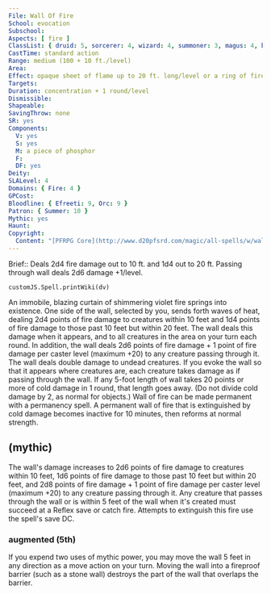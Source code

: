 ```yaml
---
File: Wall Of Fire
School: evocation
Subschool: 
Aspects: [ fire ]
ClassList: { druid: 5, sorcerer: 4, wizard: 4, summoner: 3, magus: 4, bloodrager: 4, shaman: 5, occultist: 4, unchained summoner: 4 }
CastTime: standard action
Range: medium (100 + 10 ft./level)
Area: 
Effect: opaque sheet of flame up to 20 ft. long/level or a ring of fire with a radius of up to 5 ft./two levels; either form 20 ft. high
Targets: 
Duration: concentration + 1 round/level
Dismissible: 
Shapeable: 
SavingThrow: none
SR: yes
Components:
  V: yes
  S: yes
  M: a piece of phosphor
  F: 
  DF: yes
Deity: 
SLALevel: 4
Domains: { Fire: 4 }
GPCost: 
Bloodline: { Efreeti: 9, Orc: 9 }
Patron: { Summer: 10 }
Mythic: yes
Haunt: 
Copyright:
  Content: "[PFRPG Core](http://www.d20pfsrd.com/magic/all-spells/w/wall-of-fire)"
---
```

Brief:: Deals 2d4 fire damage out to 10 ft. and 1d4 out to 20 ft. Passing through wall deals 2d6 damage +1/level.

```dataviewjs
customJS.Spell.printWiki(dv)
```

An immobile, blazing curtain of shimmering violet fire springs into existence. One side of the wall, selected by you, sends forth waves of heat, dealing 2d4 points of fire damage to creatures within 10 feet and 1d4 points of fire damage to those past 10 feet but within 20 feet. The wall deals this damage when it appears, and to all creatures in the area on your turn each round. In addition, the wall deals 2d6 points of fire damage + 1 point of fire damage per caster level (maximum +20) to any creature passing through it. The wall deals double damage to undead creatures.  If you evoke the wall so that it appears where creatures are, each creature takes damage as if passing through the wall. If any 5-foot length of wall takes 20 points or more of cold damage in 1 round, that length goes away. (Do not divide cold damage by 2, as normal for objects.) Wall of fire can be made permanent with a permanency spell. A permanent wall of fire that is extinguished by cold damage becomes inactive for 10 minutes, then reforms at normal strength.


## (mythic)

The wall's damage increases to 2d6 points of fire damage to creatures within 10 feet, 1d6 points of fire damage to those past 10 feet but within 20 feet, and 2d8 points of fire damage + 1 point of fire damage per caster level (maximum +20) to any creature passing through it. Any creature that passes through the wall or is within 5 feet of the wall when it's created must succeed at a Reflex save or catch fire. Attempts to extinguish this fire use the spell's save DC.


### augmented (5th)

If you expend two uses of mythic power, you may move the wall 5 feet in any direction as a move action on your turn. Moving the wall into a fireproof barrier (such as a stone wall) destroys the part of the wall that overlaps the barrier.
